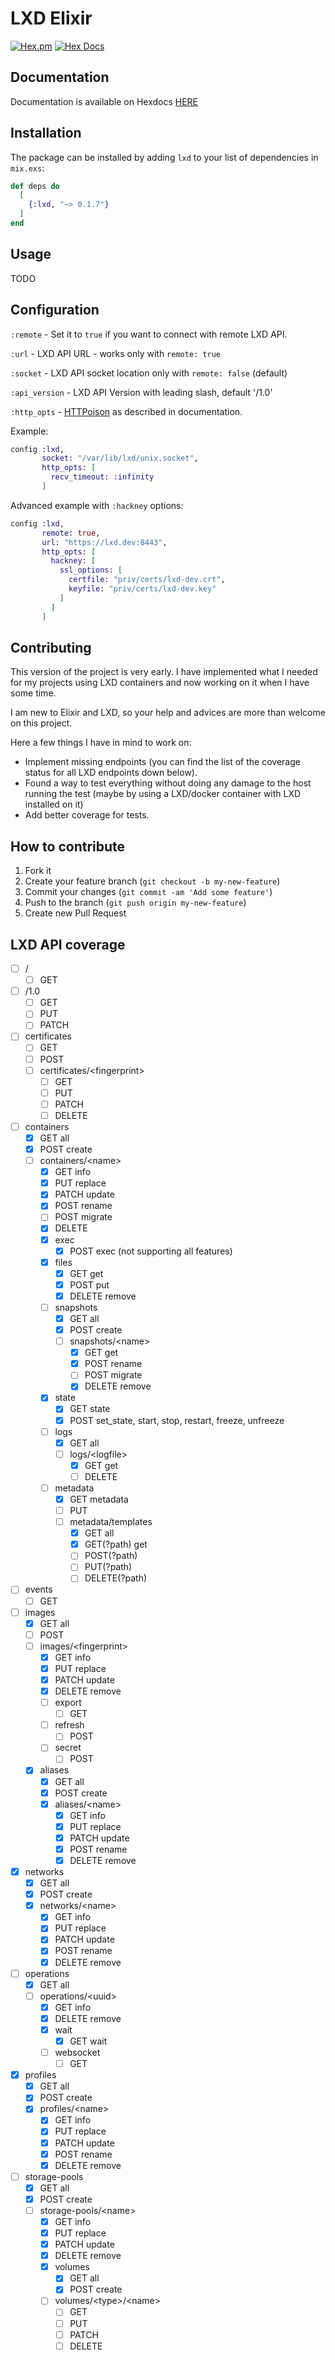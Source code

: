 # LXD Elixir

[![Hex.pm](https://img.shields.io/hexpm/v/lxd.svg?style=flat-square)](https://hex.pm/packages/lxd)
[![Hex Docs](https://img.shields.io/badge/hex-docs-9768d1.svg?style=flat-square)](https://hexdocs.pm/lxd)

## Documentation

Documentation is available on Hexdocs [HERE](https://hexdocs.pm/lxd)

## Installation

The package can be installed by adding `lxd` to your list of dependencies
in `mix.exs`:

```elixir
def deps do
  [
    {:lxd, "~> 0.1.7"}
  ]
end
```

## Usage

TODO

## Configuration
`:remote` - Set it to `true` if you want to connect with remote LXD API.

`:url` - LXD API URL - works only with `remote: true`

`:socket` - LXD API socket location only with `remote: false` (default)

`:api_version` - LXD API Version with leading slash, default '/1.0'

`:http_opts` - [HTTPoison](https://hexdocs.pm/httpoison/HTTPoison.html#request/5) as described in documentation.

Example:
```elixir
config :lxd,
       socket: "/var/lib/lxd/unix.socket",
       http_opts: [
         recv_timeout: :infinity
       ]
```

Advanced example with `:hackney` options:
```elixir
config :lxd,
       remote: true,
       url: "https://lxd.dev:8443",
       http_opts: [
         hackney: [
           ssl_options: [
             certfile: "priv/certs/lxd-dev.crt",
             keyfile: "priv/certs/lxd-dev.key"
           ]
         ]
       ]
```


## Contributing

This version of the project is very early. I have implemented what I needed for my projects using LXD containers and now working on it when I have some time.


I am new to Elixir and LXD, so your help and advices are more than welcome on this project.


Here a few things I have in mind to work on:
- Implement missing endpoints (you can find the list of the coverage status for all LXD endpoints down below).
- Found a way to test everything without doing any damage to the host running the test (maybe by using a LXD/docker container with LXD installed on it)
- Add better coverage for tests.


## How to contribute

1. Fork it
2. Create your feature branch (`git checkout -b my-new-feature`)
3. Commit your changes (`git commit -am 'Add some feature'`)
4. Push to the branch (`git push origin my-new-feature`)
5. Create new Pull Request

## LXD API coverage

- [ ] /
    - [ ] GET
- [ ] /1.0
    - [ ] GET
    - [ ] PUT
    - [ ] PATCH
- [ ] certificates
    - [ ] GET
    - [ ] POST
    - [ ] certificates/\<fingerprint\>
        - [ ] GET
        - [ ] PUT
        - [ ] PATCH
        - [ ] DELETE
- [ ] containers
    - [x] GET all
    - [x] POST create
    - [ ] containers/\<name\>
        - [x] GET info
        - [x] PUT replace
        - [x] PATCH update
        - [x] POST rename
        - [ ] POST migrate
        - [x] DELETE
        - [x] exec
            - [x] POST exec (not supporting all features)
        - [x] files
            - [x] GET get
            - [x] POST put
            - [x] DELETE remove
        - [ ] snapshots
            - [x] GET all
            - [x] POST create
            - [ ] snapshots/\<name\>
                - [x] GET get
                - [x] POST rename
                - [ ] POST migrate
                - [x] DELETE remove
        - [x] state
            - [x] GET state
            - [x] POST set_state, start, stop, restart, freeze, unfreeze
        - [ ] logs
            - [x] GET all
            - [ ] logs/\<logfile\>
                - [x] GET get
                - [ ] DELETE
        - [ ] metadata
            - [x] GET metadata
            - [ ] PUT
            - [ ] metadata/templates
                - [x] GET all
                - [x] GET(?path) get
                - [ ] POST(?path)
                - [ ] PUT(?path)
                - [ ] DELETE(?path)
- [ ] events
    - [ ] GET
- [ ] images
    - [x] GET all
    - [ ] POST
    - [ ] images/\<fingerprint\>
        - [x] GET info
        - [x] PUT replace
        - [x] PATCH update
        - [x] DELETE remove
        - [ ] export
            - [ ] GET
        - [ ] refresh
            - [ ] POST
        - [ ] secret
            - [ ] POST
    - [x] aliases
        - [x] GET all
        - [x] POST create
        - [x] aliases/\<name\>
            - [x] GET info
            - [x] PUT replace
            - [x] PATCH update
            - [x] POST rename
            - [x] DELETE remove
- [x] networks
    - [x] GET all
    - [x] POST create
    - [x] networks/\<name\>
        - [x] GET info
        - [x] PUT replace
        - [x] PATCH update
        - [x] POST rename
        - [x] DELETE remove
- [ ] operations
    - [x] GET all
    - [ ] operations/\<uuid\>
        - [x] GET info
        - [x] DELETE remove
        - [x] wait
            - [x] GET wait
        - [ ] websocket
            - [ ] GET
- [x] profiles
    - [x] GET all
    - [x] POST create
    - [x] profiles/\<name\>
        - [x] GET info
        - [x] PUT replace
        - [x] PATCH update
        - [x] POST rename
        - [x] DELETE remove
- [ ] storage-pools
    - [x] GET all
    - [x] POST create
    - [ ] storage-pools/\<name\>
        - [x] GET info
        - [x] PUT replace
        - [x] PATCH update
        - [x] DELETE remove
        - [x] volumes
            - [x] GET all
            - [x] POST create
        - [ ] volumes/\<type\>/\<name\>
            - [ ] GET
            - [ ] PUT
            - [ ] PATCH
            - [ ] DELETE
